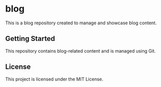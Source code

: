 # blog

This is a blog repository created to manage and showcase blog content.

## Getting Started

This repository contains blog-related content and is managed using Git.

## License

This project is licensed under the MIT License.
